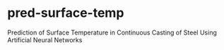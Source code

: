 # pred-surface-temp
Prediction of Surface Temperature in Continuous Casting of Steel Using Artificial Neural Networks
